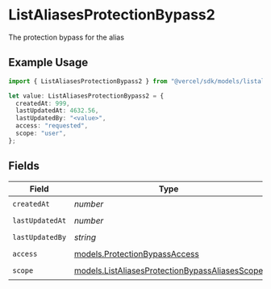 # ListAliasesProtectionBypass2

The protection bypass for the alias

## Example Usage

```typescript
import { ListAliasesProtectionBypass2 } from "@vercel/sdk/models/listaliasesop.js";

let value: ListAliasesProtectionBypass2 = {
  createdAt: 999,
  lastUpdatedAt: 4632.56,
  lastUpdatedBy: "<value>",
  access: "requested",
  scope: "user",
};
```

## Fields

| Field                                                                                                  | Type                                                                                                   | Required                                                                                               | Description                                                                                            |
| ------------------------------------------------------------------------------------------------------ | ------------------------------------------------------------------------------------------------------ | ------------------------------------------------------------------------------------------------------ | ------------------------------------------------------------------------------------------------------ |
| `createdAt`                                                                                            | *number*                                                                                               | :heavy_check_mark:                                                                                     | N/A                                                                                                    |
| `lastUpdatedAt`                                                                                        | *number*                                                                                               | :heavy_check_mark:                                                                                     | N/A                                                                                                    |
| `lastUpdatedBy`                                                                                        | *string*                                                                                               | :heavy_check_mark:                                                                                     | N/A                                                                                                    |
| `access`                                                                                               | [models.ProtectionBypassAccess](../models/protectionbypassaccess.md)                                   | :heavy_check_mark:                                                                                     | N/A                                                                                                    |
| `scope`                                                                                                | [models.ListAliasesProtectionBypassAliasesScope](../models/listaliasesprotectionbypassaliasesscope.md) | :heavy_check_mark:                                                                                     | N/A                                                                                                    |